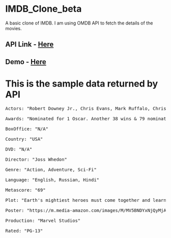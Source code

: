 # IMDB_Clone_beta
A basic clone of IMDB. I am using OMDB API to fetch the details of the movies.

## API Link - [Here](http://www.omdbapi.com/)

## Demo - [Here](https://imdbclone.surge.sh)

# This is the sample data returned by API
<pre>
Actors: "Robert Downey Jr., Chris Evans, Mark Ruffalo, Chris Hemsworth"
​
Awards: "Nominated for 1 Oscar. Another 38 wins & 79 nominations."
​
BoxOffice: "N/A"
​
Country: "USA"
​
DVD: "N/A"
​
Director: "Joss Whedon"
​
Genre: "Action, Adventure, Sci-Fi"
​
Language: "English, Russian, Hindi"
​
Metascore: "69"
​
Plot: "Earth's mightiest heroes must come together and learn to fight as a team if they are going to stop the mischievous Loki and his alien army from enslaving humanity."
​
Poster: "https://m.media-amazon.com/images/M/MV5BNDYxNjQyMjAtNTdiOS00…AtNThmYjU5ZGI2YTI1XkEyXkFqcGdeQXVyMTMxODk2OTU@._V1_SX300.jpg"
​
Production: "Marvel Studios"
​
Rated: "PG-13"
​
</pre>
